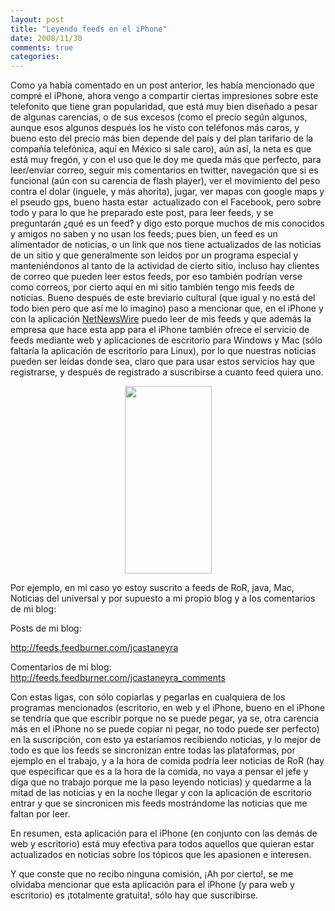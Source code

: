 ```yaml
---
layout: post
title: "Leyendo feeds en el iPhone"
date: 2008/11/30
comments: true
categories: 
---
```


Como ya había comentado en un post anterior, les había mencionado que compré el iPhone, ahora vengo a compartir ciertas impresiones sobre este telefonito que tiene gran popularidad, que está muy bien diseñado a pesar de algunas carencias, o de sus excesos (como el precio según algunos, aunque esos algunos después los he visto con teléfonos más caros, y bueno esto del precio más bien depende del país y del plan tarifario de la compañía telefónica, aquí en México si sale caro), aún así, la neta es que está muy fregón, y con el uso que le doy me queda más que perfecto, para leer/enviar correo, seguir mis comentarios en twitter, navegación que si es funcional (aún con su carencia de flash player), ver el movimiento del peso contra el dolar (inguele, y más ahorita), jugar, ver mapas con google maps y el pseudo gps, bueno hasta estar  actualizado con el Facebook, pero sobre todo y para lo que he preparado este post, para leer feeds, y se preguntarán ¿qué es un feed? y digo esto porque muchos de mis conocidos y amigos no saben y no usan los feeds; pues bien, un feed es un alimentador de noticias, o un link que nos tiene actualizados de las noticias de un sitio y que generalmente son leídos por un programa especial y manteniéndonos al tanto de la actividad de cierto sitio, incluso hay clientes de correo que pueden leer estos feeds, por eso también podrían verse como correos, por cierto aquí en mi sitio también tengo mis feeds de noticias. Bueno después de este breviario cultural (que igual y no está del todo bien pero que así me lo imagino) paso a mencionar que, en el iPhone y con la aplicación <a href="http://www.newsgator.com/individuals/default.aspx">NetNewsWire</a> puedo leer de mis feeds y que además la empresa que hace esta app para el iPhone también ofrece el servicio de feeds mediante web y aplicaciones de escritorio para Windows y Mac (sólo faltaría la aplicación de escritorio para Linux), por lo que nuestras noticias pueden ser leídas donde sea, claro que para usar estos servicios hay que registrarse, y después de registrado a suscribirse a cuanto feed quiera uno.
<p style="text-align: center;"><a href="http://www.jcastaneyra.com/wp-content/uploads/2008/11/iphone_nnwmainscreen.jpg"><img class="size-medium wp-image-189 aligncenter" title="iphone_nnwmainscreen" src="http://www.jcastaneyra.com/wp-content/uploads/2008/11/iphone_nnwmainscreen-139x300.jpg" alt="" width="139" height="300" /></a></p>

Por ejemplo, en mi caso yo estoy suscrito a feeds de RoR, java, Mac, Noticias del universal y por supuesto a mi propio blog y a los comentarios de mi blog:

Posts de mi blog:

<a href="http://feeds.feedburner.com/jcastaneyra">http://feeds.feedburner.com/jcastaneyra</a>

Comentarios de mi blog:
<a href="http://feeds.feedburner.com/jcastaneyra_comments">
http://feeds.feedburner.com/jcastaneyra_comments</a>

Con estas ligas, con sólo copiarlas y pegarlas en cualquiera de los programas mencionados (escritorio, en web y el iPhone, bueno en el iPhone se tendría que que escribir porque no se puede pegar, ya se, otra carencia más en el iPhone no se puede copiar ni pegar, no todo puede ser perfecto) en la suscripción, con esto ya estaríamos recibiendo noticias, y lo mejor de todo es que los feeds se sincronizan entre todas las plataformas, por ejemplo en el trabajo, y a la hora de comida podría leer noticias de RoR (hay que especificar que es a la hora de la comida, no vaya a pensar el jefe y diga que no trabajo porque me la paso leyendo noticias) y quedarme a la mitad de las noticias y en la noche llegar y con la aplicación de escritorio entrar y que se sincronicen mis feeds mostrándome las noticias que me faltan por leer.

En resumen, esta aplicación para el iPhone (en conjunto con las demás de web y escritorio) está muy efectiva para todos aquellos que quieran estar actualizados en noticias sobre los tópicos que les apasionen e interesen.

Y que conste que no recibo ninguna comisión, ¡Ah por cierto!, se me olvidaba mencionar que esta aplicación para el iPhone (y para web y escritorio) es ¡totalmente gratuita!, sólo hay que suscribirse.
